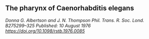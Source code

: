 ## The pharynx of Caenorhabditis elegans
_Donna G. Albertson and J. N. Thompson_   _Phil. Trans. R. Soc. Lond. B275299–325_
_Published: 10 August 1976  https://doi.org/10.1098/rstb.1976.0085_
